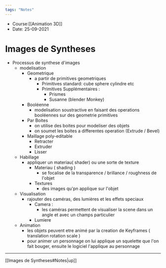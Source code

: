```yaml
---
tags: "Notes"
---
```


* Course:[[Animation 3D]]
* Date: 25-09-2021 


# Images de Syntheses
* Processus de synthese d'images 
	* modelisation
		* Geometrique 
			* a partir de primitives geometriques 
				* Primitives standard: cube sphere cylindre etc 
				* Primitives Supplémentaires : 
					* Prismes 
					* Susanne (blender Monkey)
		* Booléenne
			* modelisation soustractive en faisant des operations booléennes sur des geometrie primitives 
		* Par Boites
			* on utilise des boites pour modeliser des objets
			* on soumet les boites a differentes operation (Extrude / Bevel)
		* Maillage poly-editable
			* Retracter 
			* Extruder 
			* Lisser
	* Habillage
		* appliquer un materiau( shader) ou une sorte de texture 
			* Materiau ( shading )
				* se focalise de la transparence / brillance / roughness de l'objet 
			* Textures
				* des images qu'pn applique sur l'objet 
	* Visualisation 
		* rajouter des caméras, des lumières et les effets speciaux 
			* Camera : 
				* les caméras permettent de visualiser la scene dans un angle et avec un champs particulier 
			* Lumiere 
	* Animation 
		* les objets peuvent etre animé par la creation de Keyframes ( translation rotation scale ) 
		* pour animer un personnage on lui applique un squelette que l'on fait bouger, ensuite le logiciel l'applique au personnage


---
[[Images de Syntheses#Notes|up]]